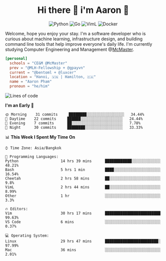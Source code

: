 <h1 align="center">Hi there 👋 i'm Aaron 🐍</h1>

<p align="center">
    <img alt="Python" src="https://img.shields.io/badge/-Python-blue?style=flat-square&logo=python&logoColor=white" />
    <img alt="Go" src="https://img.shields.io/badge/-Golang-46a2f1?style=flat-square&logo=go&logoColor=white" />
    <img alt="VimL" src="https://img.shields.io/badge/-VimL-66d124?style=flat-square&logo=vim&logoColor=white" />
    <img alt="Docker" src="https://img.shields.io/badge/-Docker-1bd7de?style=flat-square&logo=docker&logoColor=white" />
</p>

Welcome, hope you enjoy your stay. I'm a software developer who is curious about machine learning, infrastructure design, and building command line tools that help improve everyone's daily life. I'm currently studying Computer Engineering and Management @[McMaster](https://www.mcmaster.ca/).

```toml
[personal]
  schools = "CE&M @McMaster"
  prev = "@MLH-Fellowship + @gpayvn"
  current = "@bentoml + @luxcer"
  location = "Hanoi, 🇻🇳 | Hamilton, 🇨🇦"
  name = "Aaron Pham"
  pronoun = "he/him"
```


<!--START_SECTION:waka-->
![Lines of code](https://img.shields.io/badge/From%20Hello%20World%20I%27ve%20Written-364191%20lines%20of%20code-blue)

**I'm an Early 🐤** 

```text
🌞 Morning    31 commits     ████████░░░░░░░░░░░░░░░░░   34.44% 
🌆 Daytime    22 commits     ██████░░░░░░░░░░░░░░░░░░░   24.44% 
🌃 Evening    7 commits      ██░░░░░░░░░░░░░░░░░░░░░░░   7.78% 
🌙 Night      30 commits     ████████░░░░░░░░░░░░░░░░░   33.33%

```


📊 **This Week I Spent My Time On** 

```text
⌚︎ Time Zone: Asia/Bangkok

💬 Programming Languages: 
Python                   14 hrs 39 mins      ████████████░░░░░░░░░░░░░   48.21% 
Bash                     5 hrs 1 min         ████░░░░░░░░░░░░░░░░░░░░░   16.54% 
Cheetah                  2 hrs 58 mins       ██░░░░░░░░░░░░░░░░░░░░░░░   9.8% 
VimL                     2 hrs 44 mins       ██░░░░░░░░░░░░░░░░░░░░░░░   8.99% 
Other                    1 hr                ░░░░░░░░░░░░░░░░░░░░░░░░░   3.3%

🔥 Editors: 
Vim                      30 hrs 17 mins      █████████████████████████   99.63% 
VS Code                  6 mins              ░░░░░░░░░░░░░░░░░░░░░░░░░   0.37%

💻 Operating System: 
Linux                    29 hrs 47 mins      ████████████████████████░   97.99% 
Mac                      36 mins             ░░░░░░░░░░░░░░░░░░░░░░░░░   2.01%

```


<!--END_SECTION:waka-->

<!--
**aarnphm/aarnphm** is a ✨ _special_ ✨ repository because its `README.md` (this file) appears on your GitHub profile.

Here are some ideas to get you started:

- 🔭 I’m currently working on ...
- 🌱 I’m currently learning ...
- 👯 I’m looking to collaborate on ...
- 🤔 I’m looking for help with ...
- 💬 Ask me about ...
- 📫 How to reach me: ...
- 😄 Pronouns: ...
- ⚡ Fun fact: ...
-->
